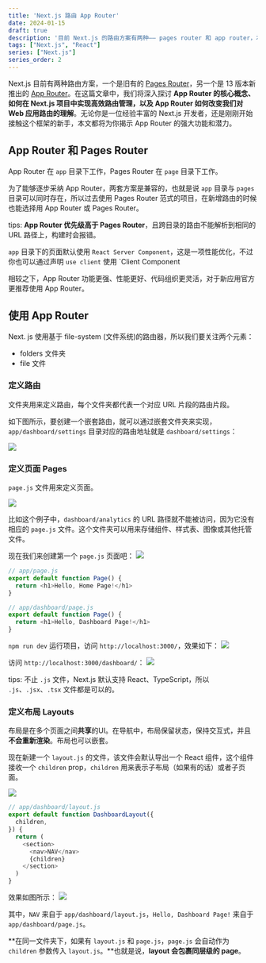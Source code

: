 ```yaml
---
title: 'Next.js 路由 App Router'
date: 2024-01-15
draft: true
description: '目前 Next.js 的路由方案有两种—— pages router 和 app router，本篇文章介绍了两种路由的使用方式'
tags: ["Next.js", "React"]
series: ["Next.js"]
series_order: 2
---
```


Next.js 目前有两种路由方案，一个是旧有的 [Pages Router](https://nextjs.org/docs/pages)，另一个是 13 版本新推出的 [App Router](https://nextjs.org/docs/app)。在这篇文章中，我们将深入探讨 **App Router 的核心概念、如何在 Next.js 项目中实现高效路由管理，以及 App Router 如何改变我们对 Web 应用路由的理解**。无论你是一位经验丰富的 Next.js 开发者，还是刚刚开始接触这个框架的新手，本文都将为你揭示 App Router 的强大功能和潜力。

## App Router 和 Pages Router

App Router 在 `app` 目录下工作，Pages Router 在 `page` 目录下工作。

为了能够逐步采纳 App Router，两套方案是兼容的，也就是说 `app` 目录与 `pages` 目录可以同时存在，所以过去使用 Pages Router 范式的项目，在新增路由的时候也能选择用 App Router 或 Pages Router。

tips: **App Router 优先级高于 Pages Router**，且跨目录的路由不能解析到相同的 URL 路径上，构建时会报错。

`app` 目录下的页面默认使用 `React Server Component`，这是一项性能优化，不过你也可以通过声明 `use client` 使用 `Client Component

相较之下，App Router 功能更强、性能更好、代码组织更灵活，对于新应用官方更推荐使用 App Router。

## 使用 App Router

Next. js 使用基于 file-system (文件系统)的路由器，所以我们要关注两个元素：
- folders 文件夹
- file 文件

### 定义路由

文件夹用来定义路由，每个文件夹都代表一个对应 URL 片段的路由片段。

如下图所示，要创建一个嵌套路由，就可以通过嵌套文件夹来实现，`app/dashboard/settings` 目录对应的路由地址就是 `dashboard/settings`：

![](https://cyl-blog-image.oss-cn-shenzhen.aliyuncs.com/img/202401221134740.png)

### 定义页面 Pages

`page.js` 文件用来定义页面。
  
![](https://cyl-blog-image.oss-cn-shenzhen.aliyuncs.com/img/202401221135459.png)

比如这个例子中，`dashboard/analytics` 的 URL 路径就不能被访问，因为它没有相应的 `page.js` 文件。这个文件夹可以用来存储组件、样式表、图像或其他托管文件。

现在我们来创建第一个 `page.js` 页面吧：
![](https://cyl-blog-image.oss-cn-shenzhen.aliyuncs.com/img/202401221146387.png)

```js
// app/page.js
export default function Page() {
  return <h1>Hello, Home Page!</h1>
}
```

```js
// app/dashboard/page.js
export default function Page() {
  return <h1>Hello, Dashboard Page!</h1>
}
```

`npm run dev` 运行项目，访问 `http://localhost:3000/`，效果如下：
![](https://cyl-blog-image.oss-cn-shenzhen.aliyuncs.com/img/202401221149969.png)

访问 `http://localhost:3000/dashboard/`：
![](https://cyl-blog-image.oss-cn-shenzhen.aliyuncs.com/img/202401221149725.png)

tips: 不止 `.js` 文件，Next.js 默认支持 React、TypeScript，所以 `.js`、`.jsx`、`.tsx` 文件都是可以的。

### 定义布局 Layouts

布局是在多个页面之间**共享**的UI。在导航中，布局保留状态，保持交互式，并且**不会重新渲染**。布局也可以嵌套。

现在新建一个 `layout.js` 的文件，该文件会默认导出一个 React 组件，这个组件接收一个 `children` prop，`children` 用来表示子布局（如果有的话）或者子页面。

![](https://cyl-blog-image.oss-cn-shenzhen.aliyuncs.com/img/202401221157258.png)

```js
// app/dashboard/layout.js
export default function DashboardLayout({
  children,
}) {
  return (
    <section>
      <nav>NAV</nav>
      {children}
    </section>
  )
}
```

效果如图所示：
![](https://cyl-blog-image.oss-cn-shenzhen.aliyuncs.com/img/202401221200578.png)

其中，`NAV` 来自于 `app/dashboard/layout.js`，`Hello, Dashboard Page!` 来自于 `app/dashboard/page.js`。

**在同一文件夹下，如果有 `layout.js` 和 `page.js`，`page.js` 会自动作为 `children` 参数传入 `layout.js`。**也就是说，**layout 会包裹同层级的 page**。
